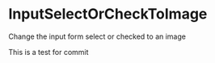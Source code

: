 # InputSelectOrCheckToImage
Change the input form select or checked to an image

This is a test for commit
